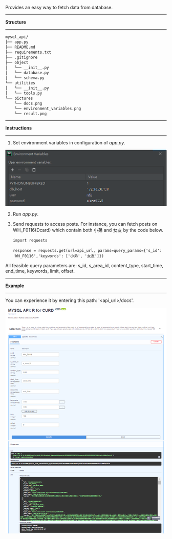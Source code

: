 Provides an easy way to fetch data from database.
- - -
**Structure**
- - -
    mysql_api/
    ├── app.py
    ├── README.md  
    ├── requirements.txt
    ├── .gitignore
    ├── object
    │   └── __init__.py
    │   └── database.py
    │   └── schema.py
    └── utilities
    │   └── __init__.py
    │   └── tools.py
    └── pictures
        └── docs.png
        └── environment_variables.png
        └── result.png
- - -
**Instructions**
- - -
1.  Set environment variables in configuration of *app.py*.
   
![environment variables](pictures/environment_variables.png)

2.  Run *app.py*.
3.  Send requests to access posts. For instance, you can fetch posts on WH_F0116(Dcard) which contain both 小弟 and 女友 by the code below.

        import requests 
    
        response = requests.get(url=api_url, params=query_params={'s_id': 'WH_F0116','keywords': ['小弟', '女友']})

All feasible query parameters are:
s_id, s_area_id, content_type, start_time, end_time, keywords, limit, offset.
- - -
**Example**
- - -
You can experience it by entering this path: '<api_url>/docs'.

![document](pictures/docs.png) 
![document](pictures/result.png) 
